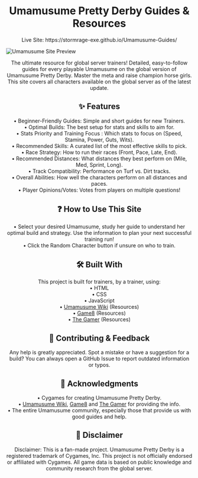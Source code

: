 <h1 align="center">
 Umamusume Pretty Derby Guides & Resources
</h1>


<p align="center">
Live Site: https://stormrage-exe.github.io/Umamusume-Guides/
</p>

![Umamusume Site Preview](https://i.postimg.cc/YSpS0wrK/game-Review.gif)



<p align="center">
The ultimate resource for global server trainers! Detailed, easy-to-follow guides for every playable Umamusume on the global version of Umamusume Pretty Derby. Master the meta and raise champion horse girls. <br>
This site covers all characters available on the global server as of the latest update.

</p>

<h2 align="center">
 ✨ Features
</h2>

<p align="center">
• Beginner-Friendly Guides: Simple and short guides for new Trainers. <br>
• Optimal Builds: The best setup for stats and skills to aim for. <br>
• Stats Priority and Training Focus : Which stats to focus on (Speed, Stamina, Power, Guts, Wits). <br>
• Recommended Skills: A curated list of the most effective skills to pick. <br>
• Race Strategy: How to run their races (Front, Pace, Late, End). <br>
• Recommended Distances: What distances they best perform on (Mile, Med, Sprint, Long). <br>
• Track Compatibility: Performance on Turf vs. Dirt tracks. <br>
• Overall Abilities: How well the characters perform on all distances and paces. <br>
• Player Opinions/Votes: Votes from players on multiple questions!
</p>

<h2 align="center">
 ❓ How to Use This Site
</h2>

<p align="center">
• Select your desired Umamusume, study her guide to understand her optimal build and strategy. Use the information to plan your next successful training run! <br>
• Click the Random Character button if unsure on who to train. <br>
</p>

<h2 align="center">
🛠️ Built With
</h2>

<p align="center">
This project is built for trainers, by a trainer, using: <br>
• HTML <br>
• CSS <br>
• JavaScript <br>
• <a href="https://umamusu.wiki/Main_Page">Umamusume Wiki</a> (Resources) <br>
• <a href="https://game8.co/games/Umamusume-Pretty-Derby">Game8</a> (Resources) <br>
• <a href="https://www.thegamer.com/tag/umamusume-pretty-derby/">The Gamer</a> (Resources) <br>
</p>

<h2 align="center">
🤝 Contributing & Feedback
</h2>

<p align="center">
Any help is greatly appreciated. Spot a mistake or have a suggestion for a build? You can always open a GitHub Issue to report outdated information or typos. <br>
</p>

<h2 align="center">
  🙏 Acknowledgments
</h2>

<p align="center">
• Cygames for creating Umamusume Pretty Derby. <br>
• <a href="https://umamusu.wiki/Main_Page">Umamusume Wiki</a>, <a href="https://game8.co/games/Umamusume-Pretty-Derby">Game8</a> and <a href="https://www.thegamer.com/tag/umamusume-pretty-derby/">The Gamer</a> for providing the info.<br>
• The entire Umamusume community, especially those that provide us with good guides and help. <br>
</p>

<h2 align="center">
📜 Disclaimer
</h2>

<p align="center">
 Disclaimer: This is a fan-made project. Umamusume Pretty Derby is a registered trademark of Cygames, Inc. This project is not officially endorsed or affiliated with Cygames. All game data is based on public knowledge and community research from the global server.<br>
</p>







